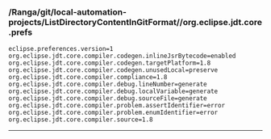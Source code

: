 
### /Ranga/git/local-automation-projects/ListDirectoryContentInGitFormat//org.eclipse.jdt.core.prefs

```
eclipse.preferences.version=1
org.eclipse.jdt.core.compiler.codegen.inlineJsrBytecode=enabled
org.eclipse.jdt.core.compiler.codegen.targetPlatform=1.8
org.eclipse.jdt.core.compiler.codegen.unusedLocal=preserve
org.eclipse.jdt.core.compiler.compliance=1.8
org.eclipse.jdt.core.compiler.debug.lineNumber=generate
org.eclipse.jdt.core.compiler.debug.localVariable=generate
org.eclipse.jdt.core.compiler.debug.sourceFile=generate
org.eclipse.jdt.core.compiler.problem.assertIdentifier=error
org.eclipse.jdt.core.compiler.problem.enumIdentifier=error
org.eclipse.jdt.core.compiler.source=1.8
```
---
